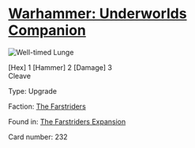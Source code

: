 # [Warhammer: Underworlds Companion](https://guidokessels.github.io/wh-underworlds)

  

![Well-timed Lunge](https://warhammerunderworlds.com/wp-content/uploads/sites/6/2018/03/232_ENG.png)

<p class="text-center p-2 mb-2 text-white weapon">[Hex] 1 [Hammer] 2 [Damage] 3 <br>Cleave</p>

Type: Upgrade

Faction: [The Farstriders](https://guidokessels.github.io/wh-underworlds/factions/the-farstriders)

Found in: [The Farstriders Expansion](https://guidokessels.github.io/wh-underworlds/locations/the-farstriders-expansion)

Card number: 232
